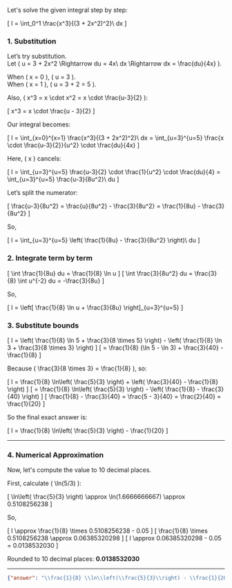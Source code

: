 Let's solve the given integral step by step:

\[
I = \int_0^1 \frac{x^3}{(3 + 2x^2)^2}\ dx
\]

### 1. Substitution

Let’s try substitution.  
Let \( u = 3 + 2x^2 \Rightarrow du = 4x\ dx \Rightarrow dx = \frac{du}{4x} \).

When \( x = 0 \), \( u = 3 \).  
When \( x = 1 \), \( u = 3 + 2 = 5 \).

Also, \( x^3 = x \cdot x^2 = x \cdot \frac{u-3}{2} \):

\[
x^3 = x \cdot \frac{u - 3}{2}
\]

Our integral becomes:

\[
I = \int_{x=0}^{x=1} \frac{x^3}{(3 + 2x^2)^2}\ dx 
  = \int_{u=3}^{u=5} \frac{x \cdot \frac{u-3}{2}}{u^2} \cdot \frac{du}{4x}
\]

Here, \( x \) cancels:

\[
I = \int_{u=3}^{u=5} \frac{u-3}{2} \cdot \frac{1}{u^2} \cdot \frac{du}{4}
  = \int_{u=3}^{u=5} \frac{u-3}{8u^2}\ du
\]

Let’s split the numerator:

\[
\frac{u-3}{8u^2} = \frac{u}{8u^2} - \frac{3}{8u^2} = \frac{1}{8u} - \frac{3}{8u^2}
\]

So,

\[
I = \int_{u=3}^{u=5} \left( \frac{1}{8u} - \frac{3}{8u^2} \right)\ du
\]

### 2. Integrate term by term

\[
\int \frac{1}{8u} du = \frac{1}{8} \ln u
\]
\[
\int \frac{3}{8u^2} du = \frac{3}{8} \int u^{-2} du = -\frac{3}{8u}
\]

So,

\[
I = \left[ \frac{1}{8} \ln u + \frac{3}{8u} \right]_{u=3}^{u=5}
\]

### 3. Substitute bounds

\[
I = \left( \frac{1}{8} \ln 5 + \frac{3}{8 \times 5} \right) - \left( \frac{1}{8} \ln 3 + \frac{3}{8 \times 3} \right)
\]
\[
= \frac{1}{8} (\ln 5 - \ln 3) + \frac{3}{40} - \frac{1}{8}
\]

Because \( \frac{3}{8 \times 3} = \frac{1}{8} \), so:

\[
I = \frac{1}{8} \ln\left( \frac{5}{3} \right) + \left( \frac{3}{40} - \frac{1}{8} \right)
\]
\[
= \frac{1}{8} \ln\left( \frac{5}{3} \right) - \left( \frac{1}{8} - \frac{3}{40} \right)
\]
\[
\frac{1}{8} - \frac{3}{40} = \frac{5 - 3}{40} = \frac{2}{40} = \frac{1}{20}
\]

So the final exact answer is:

\[
I = \frac{1}{8} \ln\left( \frac{5}{3} \right) - \frac{1}{20}
\]

---

### 4. Numerical Approximation

Now, let's compute the value to 10 decimal places.

First, calculate \( \ln(5/3) \):

\[
\ln\left( \frac{5}{3} \right) \approx \ln(1.6666666667) \approx 0.5108256238
\]

So,

\[
I \approx \frac{1}{8} \times 0.5108256238 - 0.05
\]
\[
\frac{1}{8} \times 0.5108256238 \approx 0.06385320298
\]
\[
I \approx 0.06385320298 - 0.05 = 0.0138532030
\]

Rounded to 10 decimal places: **0.0138532030**

---

```json
{"answer": "\\frac{1}{8} \\ln\\left(\\frac{5}{3}\\right) - \\frac{1}{20}", "numerical_answer": "0.0138532030"}
```